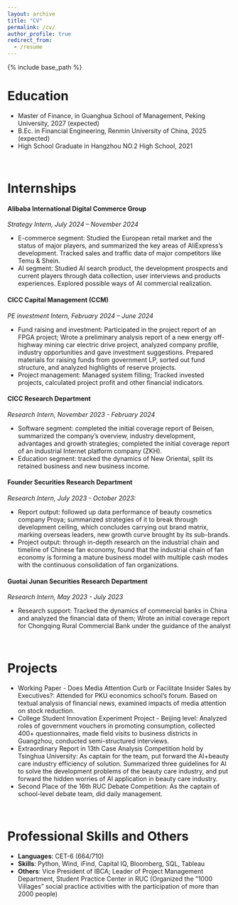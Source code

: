 ```yaml
---
layout: archive
title: "CV"
permalink: /cv/
author_profile: true
redirect_from:
  - /resume
---
```


{% include base_path %}

Education
======
* Master of Finance, in Guanghua School of Management, Peking University, 2027 (expected)
* B.Ec. in Financial Engineering, Renmin University of China, 2025 (expected)
* High School Graduate in Hangzhou NO.2 High School, 2021

<br>

Internships
======

#### Alibaba International Digital Commerce Group 
_Strategy Intern, July 2024 – November 2024_
* E-commerce segment: Studied the European retail market and the status of major players, and summarized the key areas of AliExpress’s development. Tracked sales and traffic data of major competitors like Temu & Shein.
* AI segment: Studied AI search product, the development prospects and current players through data collection, user
interviews and products experiences. Explored possible ways of AI commercial realization.

#### CICC Capital Management (CCM) 
_PE investment Intern, February 2024 – June 2024_
* Fund raising and investment: Participated in the project report of an FPGA project; Wrote a preliminary analysis report
of a new energy off-highway mining car electric drive project, analyzed company profile, industry opportunities and gave
investment suggestions. Prepared materials for raising funds from government LP, sorted out fund structure, and analyzed
highlights of reserve projects.
* Project management: Managed system filling; Tracked invested projects, calculated project profit and other financial
indicators.

#### CICC Research Department
_Research Intern, November 2023 - February 2024_
* Software segment: completed the initial coverage report of Beisen, summarized the company’s overview, industry
development, advantages and growth strategies; completed the initial coverage report of an industrial Internet platform
company (ZKH).
* Education segment: tracked the dynamics of New Oriental, split its retained business and new business income.

#### Founder Securities Research Department
_Research Intern, July 2023 - October 2023:_
* Report output: followed up data performance of beauty cosmetics company Proya; summarized strategies of it to break
through development ceiling, which concludes carrying out brand matrix, marking overseas leaders, new growth curve brought
by its sub-brands.
* Project output: through in-depth research on the industrial chain and timeline of Chinese fan economy, found that the
industrial chain of fan economy is forming a mature business model with multiple cash modes with the continuous
consolidation of fan organizations.

#### Guotai Junan Securities Research Department
_Research Intern, May 2023 - July 2023_ 
* Research support: Tracked the dynamics of commercial banks in China and analyzed the financial data of them; Wrote an
initial coverage report for Chongqing Rural Commercial Bank under the guidance of the analyst

<br>

Projects
=======
* Working Paper - Does Media Attention Curb or Facilitate Insider Sales by Executives?: Attended for PKU economics
school’s forum. Based on textual analysis of financial news, examined impacts of media attention on stock reduction.
* College Student Innovation Experiment Project - Beijing level: Analyzed roles of government vouchers in promoting
consumption, collected 400+ questionnaires, made field visits to business districts in Guangzhou, conducted semi-structured
interviews.
* Extraordinary Report in 13th Case Analysis Competition hold by Tsinghua University: As captain for the team, put
forward the AI+beauty care industry efficiency of solution. Summarized three guidelines for AI to solve the development problems
of the beauty care industry, and put forward the hidden worries of AI application in beauty care industry.
* Second Place of the 16th RUC Debate Competition: As the captain of school-level debate team, did daily management.

<br>

Professional Skills and Others
======
* **Languages**: CET-6 (664/710)
* **Skills**: Python, Wind, iFind, Capital IQ, Bloomberg, SQL, Tableau
* **Others**: Vice President of IBCA; Leader of Project Management Department, Student Practice Center in RUC (Organized the
”1000 Villages” social practice activities with the participation of more than 2000 people)

